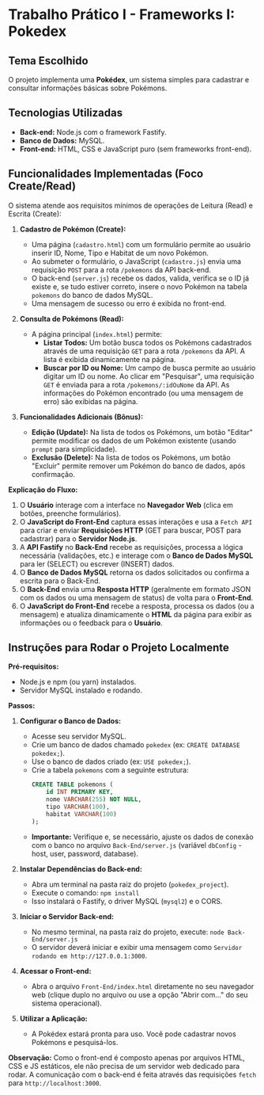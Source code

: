 # Trabalho Prático I - Frameworks I: Pokedex

## Tema Escolhido

O projeto implementa uma **Pokédex**, um sistema simples para cadastrar e consultar informações básicas sobre Pokémons.

## Tecnologias Utilizadas

*   **Back-end:** Node.js com o framework Fastify.
*   **Banco de Dados:** MySQL.
*   **Front-end:** HTML, CSS e JavaScript puro (sem frameworks front-end).

## Funcionalidades Implementadas (Foco Create/Read)

O sistema atende aos requisitos mínimos de operações de Leitura (Read) e Escrita (Create):

1.  **Cadastro de Pokémon (Create):**
    *   Uma página (`cadastro.html`) com um formulário permite ao usuário inserir ID, Nome, Tipo e Habitat de um novo Pokémon.
    *   Ao submeter o formulário, o JavaScript (`cadastro.js`) envia uma requisição `POST` para a rota `/pokemons` da API back-end.
    *   O back-end (`server.js`) recebe os dados, valida, verifica se o ID já existe e, se tudo estiver correto, insere o novo Pokémon na tabela `pokemons` do banco de dados MySQL.
    *   Uma mensagem de sucesso ou erro é exibida no front-end.

2.  **Consulta de Pokémons (Read):**
    *   A página principal (`index.html`) permite:
        *   **Listar Todos:** Um botão busca todos os Pokémons cadastrados através de uma requisição `GET` para a rota `/pokemons` da API. A lista é exibida dinamicamente na página.
        *   **Buscar por ID ou Nome:** Um campo de busca permite ao usuário digitar um ID ou nome. Ao clicar em "Pesquisar", uma requisição `GET` é enviada para a rota `/pokemons/:idOuNome` da API. As informações do Pokémon encontrado (ou uma mensagem de erro) são exibidas na página.

3.  **Funcionalidades Adicionais (Bônus):**
    *   **Edição (Update):** Na lista de todos os Pokémons, um botão "Editar" permite modificar os dados de um Pokémon existente (usando `prompt` para simplicidade).
    *   **Exclusão (Delete):** Na lista de todos os Pokémons, um botão "Excluir" permite remover um Pokémon do banco de dados, após confirmação.

**Explicação do Fluxo:**

1.  O **Usuário** interage com a interface no **Navegador Web** (clica em botões, preenche formulários).
2.  O **JavaScript do Front-End** captura essas interações e usa a `Fetch API` para criar e enviar **Requisições HTTP** (GET para buscar, POST para cadastrar) para o **Servidor Node.js**.
3.  A **API Fastify** no **Back-End** recebe as requisições, processa a lógica necessária (validações, etc.) e interage com o **Banco de Dados MySQL** para ler (SELECT) ou escrever (INSERT) dados.
4.  O **Banco de Dados MySQL** retorna os dados solicitados ou confirma a escrita para o Back-End.
5.  O **Back-End** envia uma **Resposta HTTP** (geralmente em formato JSON com os dados ou uma mensagem de status) de volta para o **Front-End**.
6.  O **JavaScript do Front-End** recebe a resposta, processa os dados (ou a mensagem) e atualiza dinamicamente o **HTML** da página para exibir as informações ou o feedback para o **Usuário**.

## Instruções para Rodar o Projeto Localmente

**Pré-requisitos:**

*   Node.js e npm (ou yarn) instalados.
*   Servidor MySQL instalado e rodando.

**Passos:**

1.  **Configurar o Banco de Dados:**
    *   Acesse seu servidor MySQL.
    *   Crie um banco de dados chamado `pokedex` (ex: `CREATE DATABASE pokedex;`).
    *   Use o banco de dados criado (ex: `USE pokedex;`).
    *   Crie a tabela `pokemons` com a seguinte estrutura:
        ```sql
        CREATE TABLE pokemons (
            id INT PRIMARY KEY,
            nome VARCHAR(255) NOT NULL,
            tipo VARCHAR(100),
            habitat VARCHAR(100)
        );
        ```
    *   **Importante:** Verifique e, se necessário, ajuste os dados de conexão com o banco no arquivo `Back-End/server.js` (variável `dbConfig` - host, user, password, database).

2.  **Instalar Dependências do Back-end:**
    *   Abra um terminal na pasta raiz do projeto (`pokedex_project`).
    *   Execute o comando: `npm install`
    *   Isso instalará o Fastify, o driver MySQL (`mysql2`) e o CORS.

3.  **Iniciar o Servidor Back-end:**
    *   No mesmo terminal, na pasta raiz do projeto, execute:
        `node Back-End/server.js`
    *   O servidor deverá iniciar e exibir uma mensagem como `Servidor rodando em http://127.0.0.1:3000`.

4.  **Acessar o Front-end:**
    *   Abra o arquivo `Front-End/index.html` diretamente no seu navegador web (clique duplo no arquivo ou use a opção "Abrir com..." do seu sistema operacional).

5.  **Utilizar a Aplicação:**
    *   A Pokédex estará pronta para uso. Você pode cadastrar novos Pokémons e pesquisá-los.

**Observação:** Como o front-end é composto apenas por arquivos HTML, CSS e JS estáticos, ele não precisa de um servidor web dedicado para rodar. A comunicação com o back-end é feita através das requisições `fetch` para `http://localhost:3000`.

